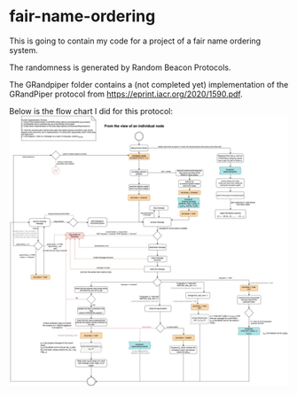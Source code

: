 # fair-name-ordering
This is going to contain my code for a project of a fair name ordering system.

The randomness is generated by Random Beacon Protocols.

The GRandpiper folder contains a (not completed yet) implementation of the GRandPiper protocol from https://eprint.iacr.org/2020/1590.pdf.

Below is the flow chart I did for this protocol:
![GRandPiper](/images/GRandPiper.jpg)

